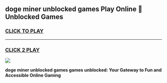 
## doge miner unblocked games Play Online 👋 Unblocked Games
<h3>
<a href="https://premium.freeplayer.one?title=doge_miner_unblocked_games&ref=19F">CLICK TO PLAY</a></h3>
<hr>

<h3>
<a href="https://premium.freeplayer.one?title=doge_miner_unblocked_games&ref=19F">CLICK 2 PLAY</a>
  
</h3>

<a href="https://premium.freeplayer.one?title=doge_miner_unblocked_games&ref=19F"><img src="https://clearcache.store/games.png"></a>


**doge miner unblocked games games unblocked: Your Gateway to Fun and Accessible Online Gaming**
